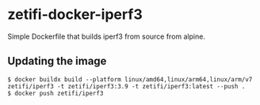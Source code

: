 # zetifi-docker-iperf3

Simple Dockerfile that builds iperf3 from source from alpine.

## Updating the image

```
$ docker buildx build --platform linux/amd64,linux/arm64,linux/arm/v7 zetifi/iperf3 -t zetifi/iperf3:3.9 -t zetifi/iperf3:latest --push .
$ docker push zetifi/iperf3
```
